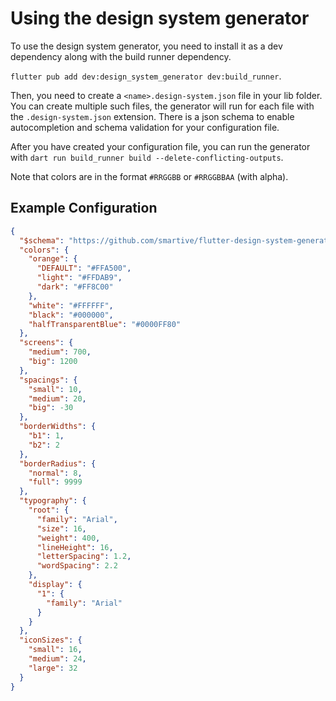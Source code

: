 # Using the design system generator

To use the design system generator, you need to install it as a dev dependency
along with the build runner dependency.

`flutter pub add dev:design_system_generator dev:build_runner`.

Then, you need to create a `<name>.design-system.json` file in your lib folder.
You can create multiple such files, the generator will run for each file with
the `.design-system.json` extension.
There is a json schema to enable autocompletion and schema validation for
your configuration file.

After you have created your configuration file, you can run the generator
with `dart run build_runner build --delete-conflicting-outputs`.

Note that colors are in the format `#RRGGBB` or `#RRGGBBAA` (with alpha).

## Example Configuration

```json
{
  "$schema": "https://github.com/smartive/flutter-design-system-generator/blob/main/design-system.schema.json",
  "colors": {
    "orange": {
      "DEFAULT": "#FFA500",
      "light": "#FFDAB9",
      "dark": "#FF8C00"
    },
    "white": "#FFFFFF",
    "black": "#000000",
    "halfTransparentBlue": "#0000FF80"
  },
  "screens": {
    "medium": 700,
    "big": 1200
  },
  "spacings": {
    "small": 10,
    "medium": 20,
    "big": -30
  },
  "borderWidths": {
    "b1": 1,
    "b2": 2
  },
  "borderRadius": {
    "normal": 8,
    "full": 9999
  },
  "typography": {
    "root": {
      "family": "Arial",
      "size": 16,
      "weight": 400,
      "lineHeight": 16,
      "letterSpacing": 1.2,
      "wordSpacing": 2.2
    },
    "display": {
      "1": {
        "family": "Arial"
      }
    }
  },
  "iconSizes": {
    "small": 16,
    "medium": 24,
    "large": 32
  }
}
```
